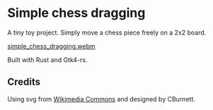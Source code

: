 # Simple chess dragging

A tiny toy project.
Simply move a chess piece freely on a 2x2 board.

[simple_chess_dragging.webm](https://github.com/user-attachments/assets/27653a69-b3fa-4c92-83b4-dd1a4eb077e7)


Built with Rust and Gtk4-rs.

## Credits

Using svg from [Wikimedia Commons](https://commons.wikimedia.org/wiki/Category:SVG_chess_pieces#/media/File:Chess_ndt45.svg) and designed by CBurnett.
